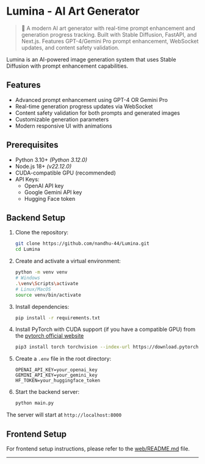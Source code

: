 # Lumina - AI Art Generator

> 🎨 A modern AI art generator with real-time prompt enhancement and generation progress tracking. Built with Stable Diffusion, FastAPI, and Next.js. Features GPT-4/Gemini Pro prompt enhancement, WebSocket updates, and content safety validation.

Lumina is an AI-powered image generation system that uses Stable Diffusion with prompt enhancement capabilities.

## Features

- Advanced prompt enhancement using GPT-4 OR Gemini Pro
- Real-time generation progress updates via WebSocket
- Content safety validation for both prompts and generated images
- Customizable generation parameters
- Modern responsive UI with animations

## Prerequisites

- Python 3.10+ _(Python 3.12.0)_
- Node.js 18+ _(v22.12.0)_
- CUDA-compatible GPU (recommended)
- API Keys:
  - OpenAI API key
  - Google Gemini API key
  - Hugging Face token

## Backend Setup

1. Clone the repository:

   ```bash
   git clone https://github.com/nandhu-44/Lumina.git
   cd Lumina
   ```

2. Create and activate a virtual environment:

   ```bash
   python -m venv venv
   # Windows
   .\venv\Scripts\activate
   # Linux/MacOS
   source venv/bin/activate
   ```

3. Install dependencies:

   ```bash
   pip install -r requirements.txt
   ```

4. Install PyTorch with CUDA support (if you have a compatible GPU) from the [pytorch official website](https://pytorch.org/get-started/locally/)

   ```bash
   pip3 install torch torchvision --index-url https://download.pytorch.org/whl/cu124
   ```

5. Create a `.env` file in the root directory:

   ```env
   OPENAI_API_KEY=your_openai_key
   GEMINI_API_KEY=your_gemini_key
   HF_TOKEN=your_huggingface_token
   ```

6. Start the backend server:

   ```bash
   python main.py
   ```

The server will start at `http://localhost:8000`

## Frontend Setup

For frontend setup instructions, please refer to the [web/README.md](web/README.md) file.

---
